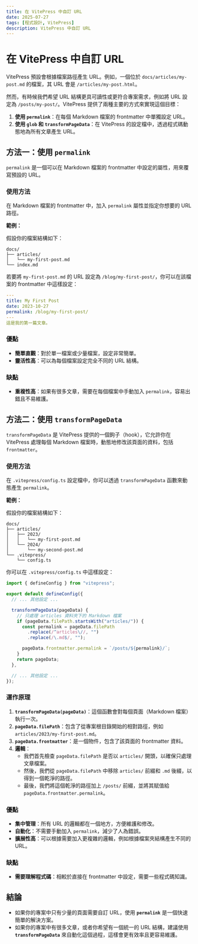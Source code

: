 ```yaml
---
title: 在 VitePress 中自訂 URL
date: 2025-07-27
tags: [程式設計, VitePress]
description: VitePress 中自訂 URL
---
```


# 在 VitePress 中自訂 URL

VitePress 預設會根據檔案路徑產生 URL。例如，一個位於 `docs/articles/my-post.md` 的檔案，其 URL 會是 `/articles/my-post.html`。

然而，有時候我們希望 URL 結構更具可讀性或更符合專案需求，例如將 URL 設定為 `/posts/my-post/`。VitePress 提供了兩種主要的方式來實現這個目標：

1.  **使用 `permalink`**：在每個 Markdown 檔案的 frontmatter 中單獨設定 URL。
2.  **使用 `glob` 和 `transformPageData`**：在 VitePress 的設定檔中，透過程式碼動態地為所有文章產生 URL。

## 方法一：使用 `permalink`

`permalink` 是一個可以在 Markdown 檔案的 frontmatter 中設定的屬性，用來覆寫預設的 URL。

### 使用方法

在 Markdown 檔案的 frontmatter 中，加入 `permalink` 屬性並指定你想要的 URL 路徑。

**範例：**

假設你的檔案結構如下：

```
docs/
├── articles/
│   └── my-first-post.md
└── index.md
```

若要將 `my-first-post.md` 的 URL 設定為 `/blog/my-first-post/`，你可以在該檔案的 frontmatter 中這樣設定：

```yaml
---
title: My First Post
date: 2023-10-27
permalink: /blog/my-first-post/
---
這是我的第一篇文章。
```

### 優點

- **簡單直觀**：對於單一檔案或少量檔案，設定非常簡單。
- **靈活性高**：可以為每個檔案設定完全不同的 URL 結構。

### 缺點

- **重複性高**：如果有很多文章，需要在每個檔案中手動加入 `permalink`，容易出錯且不易維護。

## 方法二：使用 `transformPageData`

`transformPageData` 是 VitePress 提供的一個鉤子（hook），它允許你在 VitePress 處理每個 Markdown 檔案時，動態地修改該頁面的資料，包括 `frontmatter`。

### 使用方法

在 `.vitepress/config.ts` 設定檔中，你可以透過 `transformPageData` 函數來動態產生 `permalink`。

**範例：**

假設你的檔案結構如下：

```
docs/
├── articles/
│   ├── 2023/
│   │   └── my-first-post.md
│   └── 2024/
│       └── my-second-post.md
└── .vitepress/
    └── config.ts
```

你可以在 `.vitepress/config.ts` 中這樣設定：

```typescript
import { defineConfig } from "vitepress";

export default defineConfig({
  // ... 其他設定 ...

  transformPageData(pageData) {
    // 只處理 articles 資料夾下的 Markdown 檔案
    if (pageData.filePath.startsWith("articles/")) {
      const permalink = pageData.filePath
        .replace(/^articles\//, "")
        .replace(/\.md$/, "");

      pageData.frontmatter.permalink = `/posts/${permalink}/`;
    }
    return pageData;
  },

  // ... 其他設定 ...
});
```

### 運作原理

1.  **`transformPageData(pageData)`**：這個函數會對每個頁面（Markdown 檔案）執行一次。
2.  **`pageData.filePath`**：包含了從專案根目錄開始的相對路徑，例如 `articles/2023/my-first-post.md`。
3.  **`pageData.frontmatter`**：是一個物件，包含了該頁面的 frontmatter 資料。
4.  **邏輯**：
    - 我們首先檢查 `pageData.filePath` 是否以 `articles/` 開頭，以確保只處理文章檔案。
    - 然後，我們從 `pageData.filePath` 中移除 `articles/` 前綴和 `.md` 後綴，以得到一個乾淨的路徑。
    - 最後，我們將這個乾淨的路徑加上 `/posts/` 前綴，並將其賦值給 `pageData.frontmatter.permalink`。

### 優點

- **集中管理**：所有 URL 的邏輯都在一個地方，方便維護和修改。
- **自動化**：不需要手動加入 `permalink`，減少了人為錯誤。
- **擴展性高**：可以根據需要加入更複雜的邏輯，例如根據檔案夾結構產生不同的 URL。

### 缺點

- **需要理解程式碼**：相較於直接在 frontmatter 中設定，需要一些程式碼知識。

## 結論

- 如果你的專案中只有少量的頁面需要自訂 URL，使用 **`permalink`** 是一個快速簡單的解決方案。
- 如果你的專案中有很多文章，或者你希望有一個統一的 URL 結構，建議使用 **`transformPageData`** 來自動化這個過程，這樣會更有效率且更容易維護。
